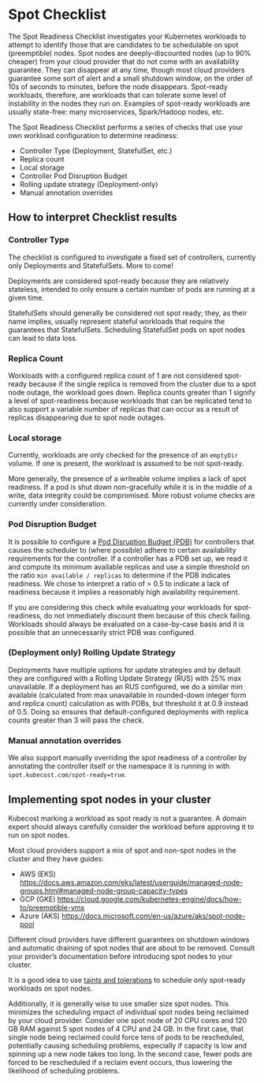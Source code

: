 # Spot Checklist

The Spot Readiness Checklist investigates your Kubernetes workloads to attempt
to identify those that are candidates to be schedulable on spot (preemptible)
nodes. Spot nodes are deeply-discounted nodes (up to 90% cheaper) from your
cloud provider that do not come with an availability guarantee. They can
disappear at any time, though most cloud providers guarantee some sort of alert
and a small shutdown window, on the order of 10s of seconds to minutes, before
the node disappears. Spot-ready workloads, therefore, are workloads that can
tolerate some level of instability in the nodes they run on. Examples of
spot-ready workloads are usually state-free: many microservices, Spark/Hadoop
nodes, etc.

The Spot Readiness Checklist performs a series of checks that use your own workload
configuration to determine readiness:

- Controller Type (Deployment, StatefulSet, etc.)
- Replica count
- Local storage
- Controller Pod Disruption Budget
- Rolling update strategy (Deployment-only)
- Manual annotation overrides

## How to interpret Checklist results

### Controller Type

The checklist is configured to investigate a fixed set of controllers, currently
only Deployments and StatefulSets. More to come!

Deployments are considered spot-ready because they are relatively stateless,
intended to only ensure a certain number of pods are running at a given time.

StatefulSets should generally be considered not spot ready; they, as their
name implies, usually represent stateful workloads that require the guarantees
that StatefulSets. Scheduling StatefulSet pods on spot nodes can lead to data
loss.


### Replica Count

Workloads with a configured replica count of 1 are not considered spot-ready
because if the single replica is removed from the cluster due to a spot node
outage, the workload goes down. Replica counts greater than 1 signify a level
of spot-readiness because workloads that can be replicated tend to also support
a variable number of replicas that can occur as a result of replicas disappearing
due to spot node outages.


### Local storage

Currently, workloads are only checked for the presence of an `emptyDir` volume. If
one is present, the workload is assumed to be not spot-ready.

More generally, the presence of a writeable volume implies a lack of spot readiness.
If a pod is shut down non-gracefully while it is in the middle of a write, data
integrity could be compromised. More robust volume checks are currently under
consideration.

### Pod Disruption Budget

It is possible to configure a [Pod Disruption Budget (PDB)](https://kubernetes.io/docs/tasks/run-application/configure-pdb/)
for controllers that causes the scheduler to (where possible) adhere to certain
availability requirements for the controller. If a controller has a PDB set up,
we read it and compute its minimum available replicas and use a simple threshold
on the ratio `min available / replicas` to determine if the PDB indicates
readiness. We chose to interpret a ratio of > 0.5 to indicate a lack of
readiness because it implies a reasonably high availability requirement.

If you are considering this check while evaluating your workloads for spot-readiness,
do not immediately discount them because of this check failing. Workloads should
always be evaluated on a case-by-case basis and it is possible that an unnecessarily
strict PDB was configured.


### (Deployment only) Rolling Update Strategy

Deployments have multiple options for update strategies and by default they
are configured with a Rolling Update Strategy (RUS) with 25% max unavailable. If
a deployment has an RUS configured, we do a similar min available (calculated from
max unavailable in rounded-down integer form and replica count) calculation as
with PDBs, but threshold it at 0.9 instead of 0.5. Doing so ensures that
default-configured deployments with replica counts greater than 3 will pass the
check.


### Manual annotation overrides

We also support manually overriding the spot readiness of a controller by annotating
the controller itself or the namespace it is running in with
`spot.kubecost.com/spot-ready=true`.


## Implementing spot nodes in your cluster

Kubecost marking a workload as spot ready is not a guarantee. A domain expert should
always carefully consider the workload before approving it to run on spot nodes.

Most cloud providers support a mix of spot and non-spot nodes in the cluster and
they have guides:

- AWS (EKS) <https://docs.aws.amazon.com/eks/latest/userguide/managed-node-groups.html#managed-node-group-capacity-types>
- GCP (GKE) <https://cloud.google.com/kubernetes-engine/docs/how-to/preemptible-vms>
- Azure (AKS) <https://docs.microsoft.com/en-us/azure/aks/spot-node-pool>

Different cloud providers have different guarantees on shutdown windows and automatic
draining of spot nodes that are about to be removed. Consult your provider&rsquo;s
documentation before introducing spot nodes to your cluster.

It is a good idea to use [taints and tolerations](https://kubernetes.io/docs/concepts/scheduling-eviction/taint-and-toleration/) to schedule only spot-ready
workloads on spot nodes.

Additionally, it is generally wise to use smaller size spot nodes. This
minimizes the scheduling impact of individual spot nodes being reclaimed by your
cloud provider. Consider one spot node of 20 CPU cores and 120 GB RAM against 5
spot nodes of 4 CPU and 24 GB. In the first case, that single node being
reclaimed could force tens of pods to be rescheduled, potentially causing
scheduling problems, especially if capacity is low and spinning up a new node
takes too long. In the second case, fewer pods are forced to be rescheduled if a
reclaim event occurs, thus lowering the likelihood of scheduling problems.

